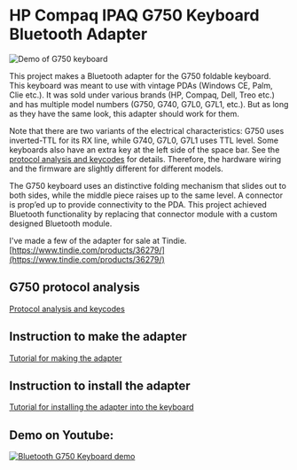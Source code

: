 # HP Compaq IPAQ G750 Keyboard Bluetooth Adapter

![Demo of G750 keyboard](/images/demo.gif)

This project makes a Bluetooth adapter for the G750 foldable keyboard. This keyboard was meant to use with vintage PDAs (Windows CE, Palm, Clie etc.). It was sold under various brands (HP, Compaq, Dell, Treo etc.) and has multiple model numbers (G750, G740, G7L0, G7L1, etc.). But as long as they have the same look, this adapter should work for them.

Note that there are two variants of the electrical characteristics: G750 uses inverted-TTL for its RX line, while G740, G7L0, G7L1 uses TTL level. Some keyboards also have an extra key at the left side of the space bar. See the [protocol analysis and keycodes](g750_protocol.md) for details. Therefore, the hardware wiring and the firmware are slightly different for different models.

The G750 keyboard uses an distinctive folding mechanism that slides out to both sides, while the middle piece raises up to the same level. A connector is prop’ed up to provide connectivity to the PDA. This project achieved Bluetooth functionality by replacing that connector module with a custom designed Bluetooth module.

I've made a few of the adapter for sale at Tindie. [https://www.tindie.com/products/36279/](https://www.tindie.com/products/36279/)

G750 protocol analysis
-----------

[Protocol analysis and keycodes](g750_protocol.md)

Instruction to make the adapter
-----------

[Tutorial for making the adapter](how_to_make.md)

Instruction to install the adapter
-----------

[Tutorial for installing the adapter into the keyboard](install.md)

Demo on Youtube:
-----------

[![Bluetooth G750 Keyboard demo](http://img.youtube.com/vi/qPznzD5e45k/0.jpg)](https://www.youtube.com/watch?v=qPznzD5e45k "Version 3 of my Palm Portable Keyboard Bluetooth Adapter (CH582F based)")

